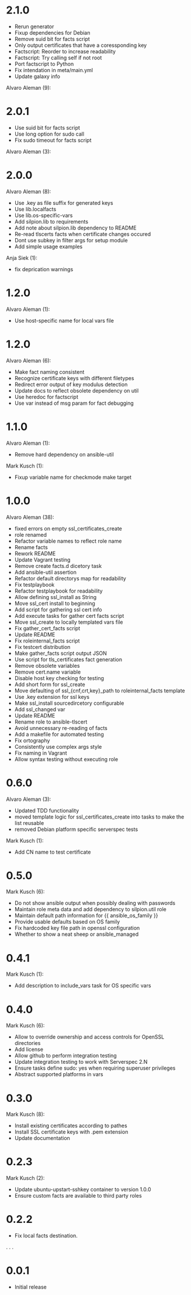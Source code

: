 # 2.1.0


* Rerun generator
* Fixup dependencies for Debian
* Remove suid bit for facts script
* Only output certificates that have a coressponding key
* Factscript: Reorder to increase readability
* Factscript: Try calling self if not root
* Port factscript to Python
* Fix intendation in meta/main.yml
* Update galaxy info

Alvaro Aleman (9):
# 2.0.1


* Use suid bit for facts script
* Use long option for sudo call
* Fix sudo timeout for facts script

Alvaro Aleman (3):
# 2.0.0
Alvaro Aleman (8):

* Use .key as file suffix for generated keys
* Use lib.localfacts
* Use lib.os-specific-vars
* Add silpion.lib to requirements
* Add note about silpion.lib dependency to README
* Re-read tlscerts facts when certificate changes occured
* Dont use subkey in filter args for setup module
* Add simple usage examples

Anja Siek (1):

* fix deprication warnings

# 1.2.0

Alvaro Aleman (1):

* Use host-specific name for local vars file

# 1.2.0

Alvaro Aleman (6):

* Make fact naming consistent
* Recognize certificate keys with different filetypes
* Redirect error output of key modulus detection
* Update docs to reflect obsolete dependency on util
* Use heredoc for factscript
* Use var instead of msg param for fact debugging

# 1.1.0

Alvaro Aleman (1):

* Remove hard dependency on ansible-util

Mark Kusch (1):

* Fixup variable name for checkmode make target

# 1.0.0

Alvaro Aleman (38):

* fixed errors on empty ssl\_certificates\_create
* role renamed
* Refactor variable names to reflect role name
* Rename facts
* Rework README
* Update Vagrant testing
* Remove create facts.d dicetory task
* Add ansible-util assertion
* Refactor default directorys map for readability
* Fix testplaybook
* Refactor testplaybook for readability
* Allow defining ssl\_install as String
* Move ssl\_cert install to beginning
* Add script for gathering ssl cert info
* Add execute tasks for gather cert facts script
* Move ssl\_create to locally templated vars file
* Fix gather\_cert\_facts script
* Update README
* Fix roleinternal\_facts script
* Fix testcert distribution
* Make gather\_facts script output JSON
* Use script for tls\_certificates fact generation
* Remove obsolete variables
* Remove cert.name variable
* Disable host key checking for testing
* Add short form for ssl\_create
* Move defaulting of ssl\_{cnf,crt,key}\_path to roleinternal\_facts template
* Use .key extension for ssl keys
* Make ssl\_install sourcedircetory configurable
* Add ssl\_changed var
* Update README
* Rename role to ansible-tlscert
* Avoid unnecessary re-reading of facts
* Add a makefile for automated testing
* Fix ortography
* Consistently use complex args style
* Fix naming in Vagrant
* Allow syntax testing without executing role

# 0.6.0

Alvaro Aleman (3):

* Updated TDD functionality
* moved template logic for ssl_certificates_create into tasks to make the list reusable
* removed Debian platform specific serverspec tests

Mark Kusch (1):

* Add CN name to test certificate

# 0.5.0

Mark Kusch (6):

* Do not show ansible output when possibly dealing with passwords
* Maintain role meta data and add dependency to silpion.util role
* Maintain default path information for {{ ansible_os_family }}
* Provide usable defaults based on OS family
* Fix hardcoded key file path in openssl configuration
* Whether to show a neat sheep or ansible_managed

# 0.4.1

Mark Kusch (1):

* Add description to include_vars task for OS specific vars

# 0.4.0

Mark Kusch (6):

* Allow to override ownership and access controls for OpenSSL directories
* Add license
* Allow github to perform integration testing
* Update integration testing to work with Serverspec 2.N
* Ensure tasks define sudo: yes when requiring superuser privileges
* Abstract supported platforms in vars

# 0.3.0

Mark Kusch (8):

* Install existing certificates according to pathes
* Install SSL certificate keys with .pem extension
* Update documentation

# 0.2.3

Mark Kusch (2):

* Update ubuntu-upstart-sshkey container to version 1.0.0
* Ensure custom facts are available to third party roles

# 0.2.2

* Fix local facts destination.

.
.
.

# 0.0.1

* Initial release


<!-- vim: set nofen ts=4 sw=4 et: -->
